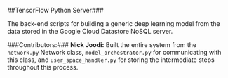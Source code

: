 ##TensorFlow Python Server###

The back-end scripts for building a generic deep learning model from the data stored in the Google Cloud Datastore NoSQL server. 

###Contributors:###
__Nick Joodi:__ Built the entire system from the `network.py` Network class, `model_orchestrator.py` for communicating with this class, and `user_space_handler.py` for storing the intermediate steps throughout this process. 
